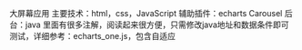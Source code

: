 大屏幕应用
主要技术：html，css，JavaScript
辅助插件：echarts Carousel
后台：java
里面有很多注解，阅读起来很方便，只需修改java地址和数据条件即可测试，详细参考：echarts_one.js，包含自适应
